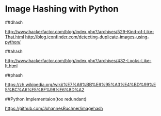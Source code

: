 # Image Hashing with Python

<!--
ID: a6081e18-fd46-4fdf-9f2d-e8162b4b124a
Status: publish
Date: 2017-05-29T14:44:00
Modified: 2017-05-29T14:44:00
wp_id: 472
-->

##dhash

http://www.hackerfactor.com/blog/index.php?/archives/529-Kind-of-Like-That.html
http://blog.iconfinder.com/detecting-duplicate-images-using-python/

##ahash

http://www.hackerfactor.com/blog/index.php?/archives/432-Looks-Like-It.html

##phash

https://zh.wikipedia.org/wiki/%E7%A6%BB%E6%95%A3%E4%BD%99%E5%BC%A6%E5%8F%98%E6%8D%A2

##Python Implementaion(too redundant)

https://github.com/JohannesBuchner/imagehash